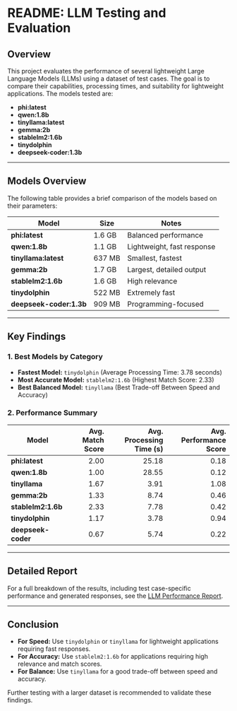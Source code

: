 # README: LLM Testing and Evaluation

## Overview  

This project evaluates the performance of several lightweight Large Language Models (LLMs) using a dataset of test cases. The goal is to compare their capabilities, processing times, and suitability for lightweight applications. The models tested are:

- **phi:latest**  
- **qwen:1.8b**  
- **tinyllama:latest**  
- **gemma:2b**  
- **stablelm2:1.6b**  
- **tinydolphin**  
- **deepseek-coder:1.3b**

---

## Models Overview

The following table provides a brief comparison of the models based on their parameters:

| **Model**         | **Size**  | **Notes**                  |
|--------------------|-----------|----------------------------|
| **phi:latest**     | 1.6 GB    | Balanced performance       |
| **qwen:1.8b**      | 1.1 GB    | Lightweight, fast response |
| **tinyllama:latest** | 637 MB  | Smallest, fastest          |
| **gemma:2b**       | 1.7 GB    | Largest, detailed output   |
| **stablelm2:1.6b** | 1.6 GB    | High relevance             |
| **tinydolphin**    | 522 MB    | Extremely fast             |
| **deepseek-coder:1.3b** | 909 MB | Programming-focused        |

---

## Key Findings

### 1. **Best Models by Category**
- **Fastest Model:** `tinydolphin` (Average Processing Time: 3.78 seconds)
- **Most Accurate Model:** `stablelm2:1.6b` (Highest Match Score: 2.33)
- **Best Balanced Model:** `tinyllama` (Best Trade-off Between Speed and Accuracy)

### 2. **Performance Summary**
| **Model**         | **Avg. Match Score** | **Avg. Processing Time (s)** | **Avg. Performance Score** |
|--------------------|---------------------:|-----------------------------:|---------------------------:|
| **phi:latest**     | 2.00                | 25.18                        | 0.18                       |
| **qwen:1.8b**      | 1.00                | 28.55                        | 0.12                       |
| **tinyllama**      | 1.67                | 3.91                         | 1.08                       |
| **gemma:2b**       | 1.33                | 8.74                         | 0.46                       |
| **stablelm2:1.6b** | 2.33                | 7.78                         | 0.42                       |
| **tinydolphin**    | 1.17                | 3.78                         | 0.94                       |
| **deepseek-coder** | 0.67                | 5.74                         | 0.22                       |

---

## Detailed Report

For a full breakdown of the results, including test case-specific performance and generated responses, see the [LLM Performance Report](LLm%20performance%20report/llm_performance_report.md).

---

## Conclusion

- **For Speed:** Use `tinydolphin` or `tinyllama` for lightweight applications requiring fast responses.
- **For Accuracy:** Use `stablelm2:1.6b` for applications requiring high relevance and match scores.
- **For Balance:** Use `tinyllama` for a good trade-off between speed and accuracy.

Further testing with a larger dataset is recommended to validate these findings.
